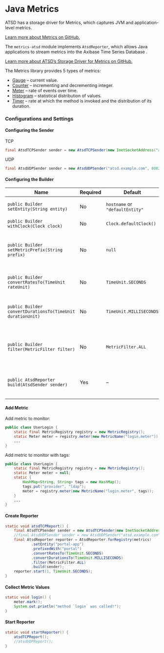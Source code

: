 # Java Metrics

ATSD has a storage driver for Metrics, which captures JVM and application-level metrics.

[Learn more about Metrics on GitHub.](https://github.com/dropwizard/metrics)

The `metrics-atsd` module implements `AtsdReporter`, which allows Java applications to stream metrics into the Axibase Time Series Database .

[Learn more about ATSD’s Storage Driver for Metrics on GitHub.](https://github.com/axibase/metrics-atsd)

The Metrics library provides 5 types of metrics:


- [Gauge](https://dropwizard.github.io/metrics/3.1.0/getting-started/#gauges) – current value.
- [Counter](https://dropwizard.github.io/metrics/3.1.0/getting-started/#counters) – incrementing and decrementing integer.
- [Meter](https://dropwizard.github.io/metrics/3.1.0/getting-started/#meters) – rate of events over time.
- [Histogram](https://dropwizard.github.io/metrics/3.1.0/getting-started/#histograms) – statistical distribution of values.
- [Timer](https://dropwizard.github.io/metrics/3.1.0/getting-started/#timers) – rate at which the method is invoked and the distribution of its duration.


### Configurations and Settings

#### Configuring the Sender

TCP

```java
final AtsdTCPSender sender = new AtsdTCPSender(new InetSocketAddress("atsd.example.com", 8081));
```

UDP

```java
final AtsdUDPSender sender = new AtsdUDPSender("atsd.example.com", 8082);
```

#### Configuring the Builder

| Name | Required | Default | Description |
| --- | --- | --- | --- |
|  `public Builder setEntity(String entity)`  |  No  |  `hostname` or `"defaultEntity"`  |  Application name or hostname.  |
|  `public Builder withClock(Clock clock)`  |  No  |  `Clock.defaultClock()`  |  Clock instance.  |
|  `public Builder setMetricPrefix(String prefix)`  |  No  |  `null`  |  Prefix metric names with the specified string.  |
|  `public Builder convertRatesTo(TimeUnit rateUnit)`  |  No  |  `TimeUnit.SECONDS`  |  Convert rates to the specified period.  |
|  `public Builder convertDurationsTo(TimeUnit durationUnit)`  |  No  |  `TimeUnit.MILLISECONDS`  |  Convert durations to the specified period.  |
|  `public Builder filter(MetricFilter filter)`  |  No  |  `MetricFilter.ALL`  |  Only report metrics matching the specified filter.  |
|  `public AtsdReporter build(AtsdSender sender)`  |  Yes  |  –  |  Sending metrics using the specified AtsdSender.  |


#### Add Metric

Add metric to monitor:

```java
public class UserLogin {
    static final MetricRegistry registry = new MetricRegistry();
    static Meter meter = registry.meter(new MetricName("login.meter"));;
    ...
}
```

Add metric to monitor with tags:

```java
public class UserLogin {
    static final MetricRegistry registry = new MetricRegistry();
    static Meter meter = null;
    static {
        HashMap<String, String> tags = new HashMap();
        tags.put("provider", "ldap");
        meter = registry.meter(new MetricName("login.meter", tags));
    }
    ...
}
```

#### Create Reporter

```java
static void atsdTCPReport() {
    final AtsdTCPSender sender = new AtsdTCPSender(new InetSocketAddress("atsd.example.com", 8081));
    //final AtsdUDPSender sender = new AtsdUDPSender("atsd.example.com", 8082);
    final AtsdReporter reporter = AtsdReporter.forRegistry(metrics)
            .setEntity("portal-app")
            .prefixedWith("portal")
            .convertRatesTo(TimeUnit.SECONDS)
            .convertDurationsTo(TimeUnit.MILLISECONDS)
            .filter(MetricFilter.ALL)
            .build(sender);
    reporter.start(1, TimeUnit.SECONDS);
}
```

#### Collect Metric Values

```java
static void login() {
    meter.mark();
    System.out.println("method `login` was called!");
}
```

#### Start Reporter

```java
static void startReporter() {
    atsdTCPReport();
    //atsdUDPReport();
}
```
